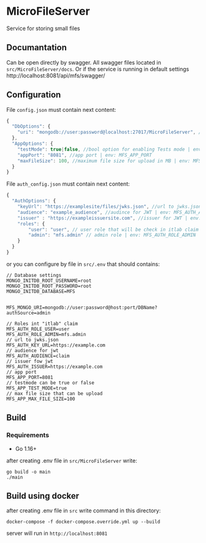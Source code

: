 # MicroFileServer
Service for storing small files

## Documantation
Can be open directly by swagger. All swagger files located in ```src/MicroFileServer/docs```.
Or if the service is running in default settings http://localhost:8081/api/mfs/swagger/

## Configuration

File ```config.json``` must contain next content:

```js
{
  "DbOptions": {
    "uri": "mongodb://user:password@localhost:27017/MicroFileServer", //uri connection string | env: MFS_MONGO_URI
  },
  "AppOptions": {
    "testMode": true|false, //bool option for enabling Tests mode | env: MFS_APP_TEST_MODE
    "appPort": "8081", //app port | env: MFS_APP_PORT
    "maxFileSize": 100, //maximum file size for upload in MB | env: MFS_APP_MAX_FILE_SIZE
  }
}
```

File ```auth_config.json``` must contain next content:

```js
{
  "AuthOptions": {
    "keyUrl": "https://examplesite/files/jwks.json", //url to jwks.json | env: MFS_AUTH_KEY_URL
    "audience": "example_audience", //audince for JWT | env: MFS_AUTH_AUDIENCE
    "issuer" : "https://exampleissuersite.com", //issuer for JWT | env: MFS_AUTH_ISSUER
    "roles": {
        "user": "user", // user role that will be check in itlab claim | env: MFS_AUTH_ROLE_USER
        "admin": "mfs.admin" // admin role | env: MFS_AUTH_ROLE_ADMIN
    }
  }
}

```

or you can configure by file in ```src/.env``` that should contains:
```.env
// Database settings
MONGO_INITDB_ROOT_USERNAME=root
MONGO_INITDB_ROOT_PASSWORD=root
MONGO_INITDB_DATABASE=MFS


MFS_MONGO_URI=mongodb://user:password@host:port/DBName?authSource=admin

// Roles int "itlab" claim
MFS_AUTH_ROLE_USER=user
MFS_AUTH_ROLE_ADMIN=mfs.admin
// url to jwks.json
MFS_AUTH_KEY_URL=https://example.com
// audience for jwt
MFS_AUTH_AUDIENCE=claim
// issuer fow jwt
MFS_AUTH_ISSUER=https://example.com
// app port
MFS_APP_PORT=8081
// testmode can be true or false
MFS_APP_TEST_MODE=true
// max file size that can be upload
MFS_APP_MAX_FILE_SIZE=100
```

## Build
### Requirements
- Go 1.16+

after creating .env file in ```src/MicroFileServer``` write:
```
go build -o main
./main
```

## Build using docker
after creating .env file in ```src``` write command in this directory:
```
docker-compose -f docker-compose.override.yml up --build
```

server will run in ```http://localhost:8081```